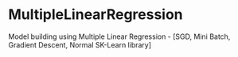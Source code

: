 # MultipleLinearRegression
Model building using Multiple Linear Regression -  [SGD, Mini Batch, Gradient Descent, Normal SK-Learn library]
